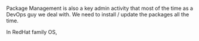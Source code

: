 # 
# 

Package Management is also a key admin activity that most of the time as a DevOps guy we deal with. We need to install / update the packages all the time.

In RedHat family OS, 
